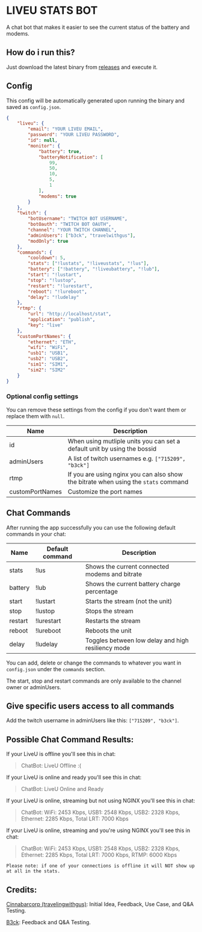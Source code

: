 # LIVEU STATS BOT

A chat bot that makes it easier to see the current status of the battery and modems.

## How do i run this?

Just download the latest binary from [releases](https://github.com/715209/liveu_stats_bot/releases) and execute it.

## Config

This config will be automatically generated upon running the binary and saved as `config.json`.

```JSON
{
    "liveu": {
        "email": "YOUR LIVEU EMAIL",
        "password": "YOUR LIVEU PASSWORD",
        "id": null,
        "monitor": {
            "battery": true,
            "batteryNotification": [
                99,
                50,
                10,
                5,
                1
            ],
            "modems": true
        }
    },
    "twitch": {
        "botUsername": "TWITCH BOT USERNAME",
        "botOauth": "TWITCH BOT OAUTH",
        "channel": "YOUR TWITCH CHANNEL",
        "adminUsers": ["b3ck", "travelwithgus"],
        "modOnly": true
    },
    "commands": {
        "cooldown": 5,
        "stats": ["!lustats", "!liveustats", "!lus"],
        "battery": ["!battery", "!liveubattery", "!lub"],
        "start": "!lustart",
        "stop": "!lustop",
        "restart": "!lurestart",
        "reboot": "!lureboot",
        "delay": "!ludelay"
    },
    "rtmp": {
        "url": "http://localhost/stat",
        "application": "publish",
        "key": "live"
    },
    "customPortNames": {
        "ethernet": "ETH",
        "wifi": "WiFi",
        "usb1": "USB1",
        "usb2": "USB2",
        "sim1": "SIM1",
        "sim2": "SIM2"
    }
}
```

### Optional config settings

You can remove these settings from the config if you don't want them or replace them with `null`.

| Name            | Description                                                                         |
| --------------- | ----------------------------------------------------------------------------------- |
| id              | When using mutliple units you can set a default unit by using the bossid            |
| adminUsers      | A list of twitch usernames e.g. `["715209", "b3ck"]`                                |
| rtmp            | If you are using nginx you can also show the bitrate when using the `stats` command |
| customPortNames | Customize the port names                                                            |

## Chat Commands

After running the app successfully you can use the following default commands in your chat:

| Name    | Default command | Description                                        |
| ------- | --------------- | -------------------------------------------------- |
| stats   | !lus            | Shows the current connected modems and bitrate     |
| battery | !lub            | Shows the current battery charge percentage        |
| start   | !lustart        | Starts the stream (not the unit)                   |
| stop    | !lustop         | Stops the stream                                   |
| restart | !lurestart      | Restarts the stream                                |
| reboot  | !lureboot       | Reboots the unit                                   |
| delay   | !ludelay        | Toggles between low delay and high resiliency mode |

You can add, delete or change the commands to whatever you want in `config.json` under the `commands` section.

The start, stop and restart commands are only available to the channel owner or adminUsers.

## Give specific users access to all commands

Add the twitch username in adminUsers like this: `["715209", "b3ck"]`.

## Possible Chat Command Results:

If your LiveU is offline you'll see this in chat:
> ChatBot: LiveU Offline :(  

If your LiveU is online and ready you'll see this in chat:
> ChatBot: LiveU Online and Ready  

If your LiveU is online, streaming but not using NGINX you'll see this in chat:
> ChatBot: WiFi: 2453 Kbps, USB1: 2548 Kbps, USB2: 2328 Kbps, Ethernet: 2285 Kbps, Total LRT: 7000 Kbps

If your LiveU is online, streaming and you're using NGINX you'll see this in chat:
> ChatBot: WiFi: 2453 Kbps, USB1: 2548 Kbps, USB2: 2328 Kbps, Ethernet: 2285 Kbps, Total LRT: 7000 Kbps, RTMP: 6000 Kbps

`Please note: if one of your connections is offline it will NOT show up at all in the stats.`

## Credits:
[Cinnabarcorp (travelingwithgus)](https://twitch.tv/travelwithgus): Initial Idea, Feedback, Use Case, and Q&A Testing.

[B3ck](https://twitch.tv/b3ck): Feedback and Q&A Testing.

